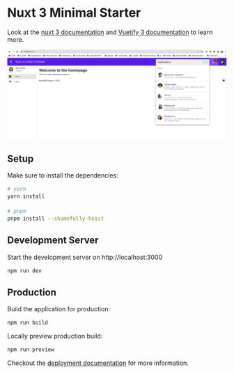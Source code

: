 # Nuxt 3 Minimal Starter

Look at the [nuxt 3 documentation](https://v3.nuxtjs.org) and [Vuetify 3 documentation](https://next.vuetifyjs.com/en/getting-started/installation) to learn more.

![alt text for screen readers](/background.png "Text to show on mouseover")

## Setup

Make sure to install the dependencies:

```bash
# yarn
yarn install

# pnpm
pnpm install --shamefully-hoist
```

## Development Server

Start the development server on http://localhost:3000

```bash
npm run dev
```

## Production

Build the application for production:

```bash
npm run build
```

Locally preview production build:

```bash
npm run preview
```

Checkout the [deployment documentation](https://v3.nuxtjs.org/docs/deployment) for more information.
